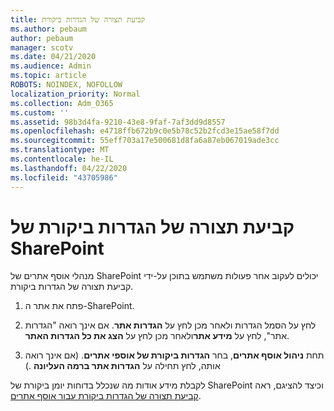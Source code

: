 ```yaml
---
title: קביעת תצורה של הגדרות ביקורת
ms.author: pebaum
author: pebaum
manager: scotv
ms.date: 04/21/2020
ms.audience: Admin
ms.topic: article
ROBOTS: NOINDEX, NOFOLLOW
localization_priority: Normal
ms.collection: Adm_O365
ms.custom: ''
ms.assetid: 98b3d4fa-9210-43e8-9faf-7af3dd9d8557
ms.openlocfilehash: e4718ffb672b9c0e5b78c52b2fcd3e15ae58f7dd
ms.sourcegitcommit: 55eff703a17e500681d8fa6a87eb067019ade3cc
ms.translationtype: MT
ms.contentlocale: he-IL
ms.lasthandoff: 04/22/2020
ms.locfileid: "43705986"
---
```

# <a name="configure-sharepoint-audit-settings"></a>קביעת תצורה של הגדרות ביקורת של SharePoint

מנהלי אוסף אתרים של SharePoint יכולים לעקוב אחר פעולות משתמש בתוכן על-ידי קביעת תצורה של הגדרות ביקורת.
  
1. פתח את אתר ה-SharePoint.
    
2. לחץ על הסמל הגדרות ולאחר מכן לחץ על **הגדרות אתר**. אם אינך רואה "הגדרות אתר", לחץ על **מידע אתר**ולאחר מכן לחץ על **הצג את כל הגדרות האתר**.
    
3. תחת **ניהול אוסף אתרים**, בחר **הגדרות ביקורת של אוספי אתרים**. (אם אינך רואה אותה, לחץ תחילה על **הגדרות אתר ברמה העליונה** .) 
    
לקבלת מידע אודות מה שנכלל בדוחות יומן ביקורת של SharePoint וכיצד להציגם, ראה [קביעת תצורה של הגדרות ביקורת עבור אוסף אתרים](https://go.microsoft.com/fwlink/?linkid=404050).
  

